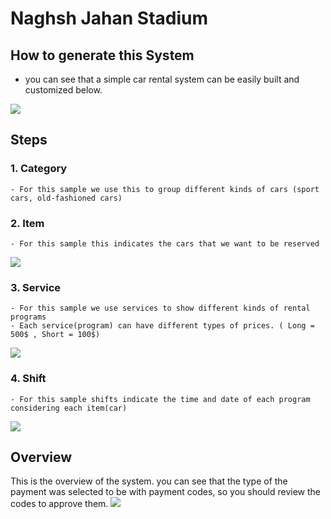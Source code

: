 # Naghsh Jahan Stadium 


## How to generate this System
- you can see that a simple car rental system can be easily built and customized below.

![](https://github.com/mohPYdev/RESGEN/blob/main/statics/1-car.gif)



## Steps

### 1. Category
    - For this sample we use this to group different kinds of cars (sport cars, old-fashioned cars)
    
### 2. Item
    - For this sample this indicates the cars that we want to be reserved
    
![](https://github.com/mohPYdev/RESGEN/blob/main/statics/2-car.gif)


### 3. Service
    - For this sample we use services to show different kinds of rental programs
    - Each service(program) can have different types of prices. ( Long = 500$ , Short = 100$)
    
![](https://github.com/mohPYdev/RESGEN/blob/main/statics/3-car.gif)


### 4. Shift
    - For this sample shifts indicate the time and date of each program considering each item(car)
    
        
![](https://github.com/mohPYdev/RESGEN/blob/main/statics/4-car.gif)



## Overview

This is the overview of the system. you can see that the type of the payment was selected to be with payment codes, so you should review the codes to approve them.
![](https://github.com/mohPYdev/RESGEN/blob/main/statics/5-car.gif)



